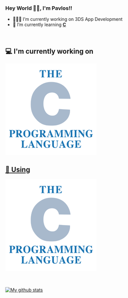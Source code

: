 ### Hey World 👋🏻, I'm Pavlos!!
- 👨🏽‍💻 I’m currently working on 3DS App Development
- 🌱 I’m currently learning **[C](http://www.open-std.org/jtc1/sc22/wg14/ "C")** 
<br>

## 💻 I'm currently working on

<a href="http://www.open-std.org/jtc1/sc22/wg14/" target="_blank"><img src="https://github.com/github/explore/blob/main/topics/c/c.png">
<br/>

## 🧠 Using

<img src="https://github.com/github/explore/blob/main/topics/c/c.png">
<br/>
<br/>
<br/>

![My github stats](https://github-readme-stats.vercel.app/api?username=Pavlos-Efstathiou&show_icons=true)
